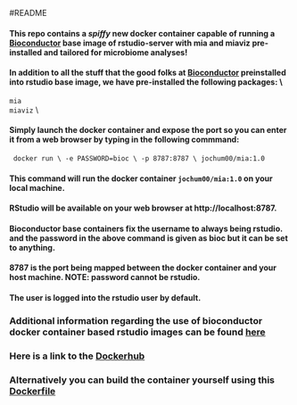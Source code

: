 
#README

#### This repo contains a _spiffy_ new docker container capable of running a [Bioconductor](https://github.com/Bioconductor/bioconductor_docker) base image of rstudio-server with mia and miaviz pre-installed and tailored for microbiome analyses!

#### In addition to all the stuff that the good folks at [Bioconductor](https://github.com/Bioconductor/bioconductor_docker) preinstalled into rstudio base image, we have pre-installed the following packages: \
`mia` \
`miaviz` \


#### Simply launch the docker container and expose the port so you can enter it from a web browser by typing in the following commmand:

` docker run \
 	-e PASSWORD=bioc \
 	-p 8787:8787 \
 	jochum00/mia:1.0`


#### This command will run the docker container `jochum00/mia:1.0` on your local machine.

#### RStudio will be available on your web browser at http://localhost:8787.

#### Bioconductor base containers fix the username to always being rstudio. and the password in the above command is given as bioc but it can be set to anything.

#### 8787 is the port being mapped between the docker container and your host machine. NOTE: password cannot be rstudio.

#### The user is logged into the rstudio user by default.

### Additional information regarding the use of bioconductor docker container based rstudio images can be found [here](https://github.com/Bioconductor/bioconductor_docker)
### Here is a link to the [Dockerhub](https://hub.docker.com/r/jochum00/mia)

### Alternatively you can build the container yourself using this [Dockerfile](https://github.com/microbiome/docker/blob/main/mia/Dockerfile)
